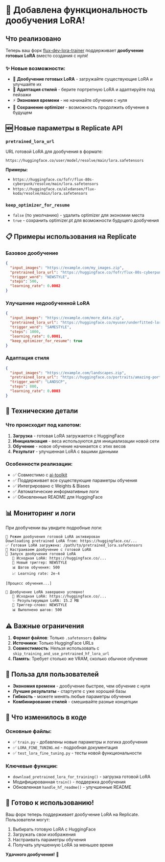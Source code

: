 # 🎉 Добавлена функциональность дообучения LoRA!

## Что реализовано

Теперь ваш форк [flux-dev-lora-trainer](https://replicate.com/ostris/flux-dev-lora-trainer/train) поддерживает **дообучение готовых LoRA** вместо создания с нуля!

### ✨ Новые возможности:

- 🔄 **Дообучение готовых LoRA** - загружайте существующие LoRA и улучшайте их
- 🎨 **Адаптация стилей** - берите портретную LoRA и адаптируйте под пейзажи  
- ⚡ **Экономия времени** - не начинайте обучение с нуля
- 💾 **Сохранение optimizer** - возможность продолжить обучение в будущем

## 🆕 Новые параметры в Replicate API

### `pretrained_lora_url`
URL готовой LoRA для дообучения в формате:
```
https://huggingface.co/user/model/resolve/main/lora.safetensors
```

**Примеры:**
- `https://huggingface.co/fofr/flux-80s-cyberpunk/resolve/main/lora.safetensors`
- `https://huggingface.co/alvdansen/flux-koda/resolve/main/lora.safetensors`

### `keep_optimizer_for_resume`
- `false` (по умолчанию) - удалить optimizer для экономии места
- `true` - сохранить optimizer.pt для возможности будущего дообучения

## 📋 Примеры использования на Replicate

### Базовое дообучение
```json
{
  "input_images": "https://example.com/my_images.zip",
  "pretrained_lora_url": "https://huggingface.co/fofr/flux-80s-cyberpunk/resolve/main/lora.safetensors",
  "trigger_word": "NEWSTYLE",
  "steps": 500,
  "learning_rate": 0.0002
}
```

### Улучшение недообученной LoRA
```json
{
  "input_images": "https://example.com/more_data.zip",
  "pretrained_lora_url": "https://huggingface.co/myuser/underfitted-lora/resolve/main/lora.safetensors",
  "trigger_word": "SAMESTYLE", 
  "steps": 1000,
  "learning_rate": 0.0001,
  "keep_optimizer_for_resume": true
}
```

### Адаптация стиля
```json
{
  "input_images": "https://example.com/landscapes.zip",
  "pretrained_lora_url": "https://huggingface.co/portraits/amazing-portraits/resolve/main/lora.safetensors",
  "trigger_word": "LANDSCP",
  "steps": 800,
  "learning_rate": 0.0003
}
```

## 🔧 Технические детали

### Что происходит под капотом:
1. **Загрузка** - готовая LoRA загружается с HuggingFace
2. **Инициализация** - веса используются для инициализации новой сети 
3. **Обучение** - новое обучение начинается с этих весов
4. **Результат** - улучшенная LoRA с вашими данными

### Особенности реализации:
- ✅ Совместимо с [ai-toolkit](https://github.com/ostris/ai-toolkit)
- ✅ Поддерживает все существующие параметры обучения
- ✅ Интегрировано с Weights & Biases
- ✅ Автоматические информативные логи
- ✅ Обновленные README для HuggingFace

## 📊 Мониторинг и логи

При дообучении вы увидите подробные логи:

```
🔄 Режим дообучения готовой LoRA активирован
Downloading pretrained LoRA from: https://huggingface.co/...
✅ Готовая LoRA загружена: /path/to/pretrained_lora.safetensors
🔗 Настраиваем дообучение с готовой LoRA
🚀 Запуск дообучения готовой LoRA
   📁 Исходная LoRA: https://huggingface.co/...
   🎯 Новый триггер: NEWSTYLE
   📊 Шагов обучения: 500
   📈 Learning rate: 2e-4

[Процесс обучения...]

🎉 Дообучение LoRA завершено успешно!
   📁 Исходная LoRA: https://huggingface.co/...
   ✨ Результирующая LoRA: 15.2 MB  
   🎯 Триггер-слово: NEWSTYLE
   📊 Выполнено шагов: 500
```

## ⚠️ Важные ограничения

1. **Формат файлов**: Только `.safetensors` файлы
2. **Источники**: Только HuggingFace URLs  
3. **Совместимость**: Нельзя использовать с `skip_training_and_use_pretrained_hf_lora_url`
4. **Память**: Требует столько же VRAM, сколько обычное обучение

## 🚀 Польза для пользователей

- **Экономия времени** - дообучение быстрее, чем обучение с нуля
- **Лучшие результаты** - стартуете с уже хорошей базы
- **Гибкость** - можете менять любые параметры обучения
- **Комбинирование стилей** - смешивайте разные концепции

## 📝 Что изменилось в коде

### Основные файлы:
- ✅ `train.py` - добавлены новые параметры и логика дообучения
- ✅ `LORA_FINE_TUNING.md` - подробная документация
- ✅ `test_lora_fine_tuning.py` - тесты новой функциональности

### Ключевые функции:
- `download_pretrained_lora_for_training()` - загрузка готовой LoRA
- Модифицированная `train()` - поддержка дообучения
- Обновленная `handle_hf_readme()` - улучшенные README

## 🎯 Готово к использованию!

Ваш форк теперь поддерживает дообучение LoRA на Replicate. Пользователи могут:

1. Выбирать готовую LoRA с HuggingFace
2. Загружать свои изображения  
3. Настраивать параметры обучения
4. Получать улучшенную LoRA за меньшее время

**Удачного дообучения!** 🚀 